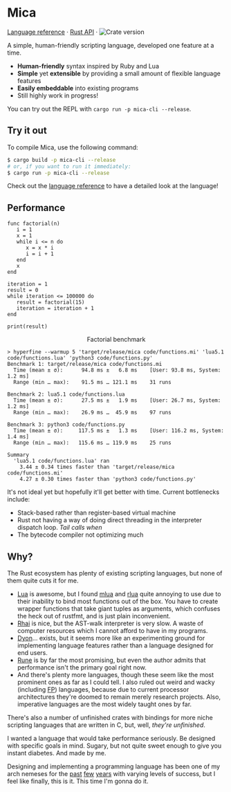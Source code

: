 # Mica

[Language reference][langref] · [Rust API][rustapi] · ![Crate version](https://img.shields.io/crates/v/mica?style=flat-square)

A simple, human-friendly scripting language, developed one feature at a time.

- **Human-friendly** syntax inspired by Ruby and Lua
- **Simple** yet **extensible** by providing a small amount of flexible language features
- **Easily embeddable** into existing programs
- Still highly work in progress!

You can try out the REPL with `cargo run -p mica-cli --release`.

## Try it out

To compile Mica, use the following command:
```sh
$ cargo build -p mica-cli --release
# or, if you want to run it immediately:
$ cargo run -p mica-cli --release
```

Check out the [language reference][langref] to have a detailed look at the language!

## Performance

```
func factorial(n)
   i = 1
   x = 1
   while i <= n do
      x = x * i
      i = i + 1
   end
   x
end

iteration = 1
result = 0
while iteration <= 100000 do
   result = factorial(15)
   iteration = iteration + 1
end

print(result)
```
<p align="center">Factorial benchmark</p>

```
> hyperfine --warmup 5 'target/release/mica code/functions.mi' 'lua5.1 code/functions.lua' 'python3 code/functions.py'
Benchmark 1: target/release/mica code/functions.mi
  Time (mean ± σ):      94.8 ms ±   6.8 ms    [User: 93.8 ms, System: 1.2 ms]
  Range (min … max):    91.5 ms … 121.1 ms    31 runs

Benchmark 2: lua5.1 code/functions.lua
  Time (mean ± σ):      27.5 ms ±   1.9 ms    [User: 26.7 ms, System: 1.2 ms]
  Range (min … max):    26.9 ms …  45.9 ms    97 runs

Benchmark 3: python3 code/functions.py
  Time (mean ± σ):     117.5 ms ±   1.3 ms    [User: 116.2 ms, System: 1.4 ms]
  Range (min … max):   115.6 ms … 119.9 ms    25 runs

Summary
  'lua5.1 code/functions.lua' ran
    3.44 ± 0.34 times faster than 'target/release/mica code/functions.mi'
    4.27 ± 0.30 times faster than 'python3 code/functions.py'
```
It's not ideal yet but hopefully it'll get better with time. Current bottlenecks include:
- Stack-based rather than register-based virtual machine
- Rust not having a way of doing direct threading in the interpreter dispatch loop. _Tail calls when_
- The bytecode compiler not optimizing much

## Why?

The Rust ecosystem has plenty of existing scripting languages, but none of them quite cuts it for
me.
- [Lua](https://lua.org) is awesome, but I found [mlua](https://github.com/khvzak/mlua) and
  [rlua](https://github.com/amethyst/rlua) quite annoying to use due to their inability to bind
  most functions out of the box. You have to create wrapper functions that take giant tuples as
  arguments, which confuses the heck out of rustfmt, and is just plain inconvenient.
- [Rhai](https://github.com/rhaiscript/rhai) is nice, but the AST-walk interpreter is very slow.
  A waste of computer resources which I cannot afford to have in my programs.
- [Dyon](https://github.com/pistondevelopers/dyon)… exists, but it seems more like an
  experimenting ground for implementing language features rather than a language designed for end
  users.
- [Rune](https://github.com/rune-rs/rune) is by far the most promising, but even the author admits
  that performance isn't the primary goal right now.
- And there's plenty more languages, though these seem like the most prominent ones as far as I
  could tell. I also ruled out weird and wacky (including [FP](https://en.wikipedia.org/wiki/Functional_programming))
  languages, because due to current processor architectures they're doomed to remain merely
  research projects. Also, imperative languages are the most widely taught ones by far.

There's also a number of unfinished crates with bindings for more niche scripting languages that
are written in C, but, well, _they're unfinished_.

I wanted a language that would take performance seriously. Be designed with specific goals in mind.
Sugary, but not quite sweet enough to give you instant diabetes. And made by me.

Designing and implementing a programming language has been one of my arch nemeses for the
[past](https://github.com/liquidev/hayago) [few](https://github.com/liquidev/cflang) [years](https://github.com/liquidev/tsuki)
with varying levels of success, but I feel like finally, this is it. This time I'm gonna do it.



  [langref]: docs/language.md
  [rustapi]: https://docs.rs/mica/latest

